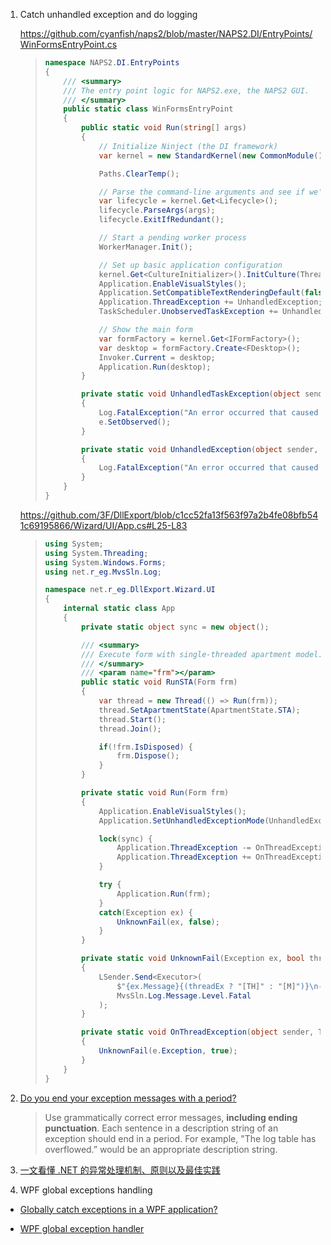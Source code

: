 1. Catch unhandled exception and do logging

   https://github.com/cyanfish/naps2/blob/master/NAPS2.DI/EntryPoints/WinFormsEntryPoint.cs

   > ```c#
   > namespace NAPS2.DI.EntryPoints
   > {
   >     /// <summary>
   >     /// The entry point logic for NAPS2.exe, the NAPS2 GUI.
   >     /// </summary>
   >     public static class WinFormsEntryPoint
   >     {
   >         public static void Run(string[] args)
   >         {
   >             // Initialize Ninject (the DI framework)
   >             var kernel = new StandardKernel(new CommonModule(), new WinFormsModule());
   > 
   >             Paths.ClearTemp();
   > 
   >             // Parse the command-line arguments and see if we're doing something other than displaying the main form
   >             var lifecycle = kernel.Get<Lifecycle>();
   >             lifecycle.ParseArgs(args);
   >             lifecycle.ExitIfRedundant();
   > 
   >             // Start a pending worker process
   >             WorkerManager.Init();
   > 
   >             // Set up basic application configuration
   >             kernel.Get<CultureInitializer>().InitCulture(Thread.CurrentThread);
   >             Application.EnableVisualStyles();
   >             Application.SetCompatibleTextRenderingDefault(false);
   >             Application.ThreadException += UnhandledException;
   >             TaskScheduler.UnobservedTaskException += UnhandledTaskException;
   > 
   >             // Show the main form
   >             var formFactory = kernel.Get<IFormFactory>();
   >             var desktop = formFactory.Create<FDesktop>();
   >             Invoker.Current = desktop;
   >             Application.Run(desktop);
   >         }
   > 
   >         private static void UnhandledTaskException(object sender, UnobservedTaskExceptionEventArgs e)
   >         {
   >             Log.FatalException("An error occurred that caused the task to terminate.", e.Exception);
   >             e.SetObserved();
   >         }
   > 
   >         private static void UnhandledException(object sender, ThreadExceptionEventArgs e)
   >         {
   >             Log.FatalException("An error occurred that caused the application to close.", e.Exception);
   >         }
   >     }
   > }
   > ```

   https://github.com/3F/DllExport/blob/c1cc52fa13f563f97a2b4fe08bfb541c69195866/Wizard/UI/App.cs#L25-L83

   > ```csharp
   > using System;
   > using System.Threading;
   > using System.Windows.Forms;
   > using net.r_eg.MvsSln.Log;
   > 
   > namespace net.r_eg.DllExport.Wizard.UI
   > {
   >     internal static class App
   >     {
   >         private static object sync = new object();
   > 
   >         /// <summary>
   >         /// Execute form with single-threaded apartment model.
   >         /// </summary>
   >         /// <param name="frm"></param>
   >         public static void RunSTA(Form frm)
   >         {
   >             var thread = new Thread(() => Run(frm));
   >             thread.SetApartmentState(ApartmentState.STA);
   >             thread.Start();
   >             thread.Join();
   > 
   >             if(!frm.IsDisposed) {
   >                 frm.Dispose();
   >             }
   >         }
   > 
   >         private static void Run(Form frm)
   >         {
   >             Application.EnableVisualStyles();
   >             Application.SetUnhandledExceptionMode(UnhandledExceptionMode.Automatic);
   > 
   >             lock(sync) {
   >                 Application.ThreadException -= OnThreadException;
   >                 Application.ThreadException += OnThreadException;
   >             }
   > 
   >             try {
   >                 Application.Run(frm);
   >             }
   >             catch(Exception ex) {
   >                 UnknownFail(ex, false);
   >             }
   >         }
   > 
   >         private static void UnknownFail(Exception ex, bool threadEx)
   >         {
   >             LSender.Send<Executor>(
   >                 $"{ex.Message}{(threadEx ? "[TH]" : "[M]")}\n---\n{ex.ToString()}", 
   >                 MvsSln.Log.Message.Level.Fatal
   >             );
   >         }
   > 
   >         private static void OnThreadException(object sender, ThreadExceptionEventArgs e)
   >         {
   >             UnknownFail(e.Exception, true);
   >         }
   >     }
   > }
   > ```

2. [Do you end your exception messages with a period?](https://stackoverflow.com/questions/1136829/do-you-end-your-exception-messages-with-a-period)

   > Use grammatically correct error messages, **including ending  punctuation**. Each sentence in a description string of an exception  should end in a period. For example, "The log table has overflowed.”  would be an appropriate description string.

3. [一文看懂 .NET 的异常处理机制、原则以及最佳实践](https://blog.walterlv.com/post/dotnet-exception.html)

4. WPF global exceptions handling

- [Globally catch exceptions in a WPF application?](https://stackoverflow.com/questions/793100/globally-catch-exceptions-in-a-wpf-application)

- [WPF global exception handler](https://stackoverflow.com/questions/1472498/wpf-global-exception-handler)
